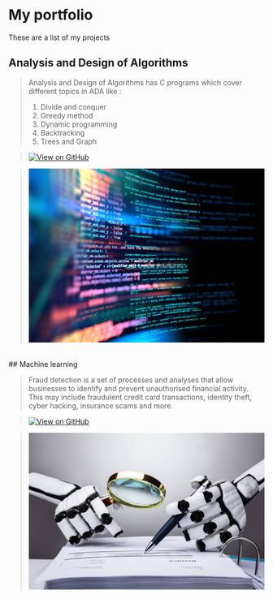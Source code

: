 # My portfolio

These are a list of my projects 

## Analysis and Design of Algorithms

> Analysis and Design of Algorithms has C programs which cover different topics in ADA like :
> 1. Divide and conquer
> 2. Greedy method
> 3. Dynamic programming
> 4. Backtracking
> 5. Trees and Graph 

> [![View on GitHub](https://img.shields.io/badge/GitHub-View_on_GitHub-blue?logo=GitHub)](https://github.com/thahura111/AnalysisDesignAlgm_C.git)

> <center><img src="assets/img/algorithms.jpg"/></center>


</br>
## Machine learning

> Fraud detection is a set of processes and analyses that allow businesses to identify and prevent unauthorised financial activity. This may include fraudulent credit card transactions, identity theft, cyber hacking, insurance scams and more.

> [![View on GitHub](https://img.shields.io/badge/GitHub-View_on_GitHub-blue?logo=GitHub)](https://github.com/thahura111/FraudDetection.git)

> <center><img src="assets/img/fraud-detection.jpg"/></center>
